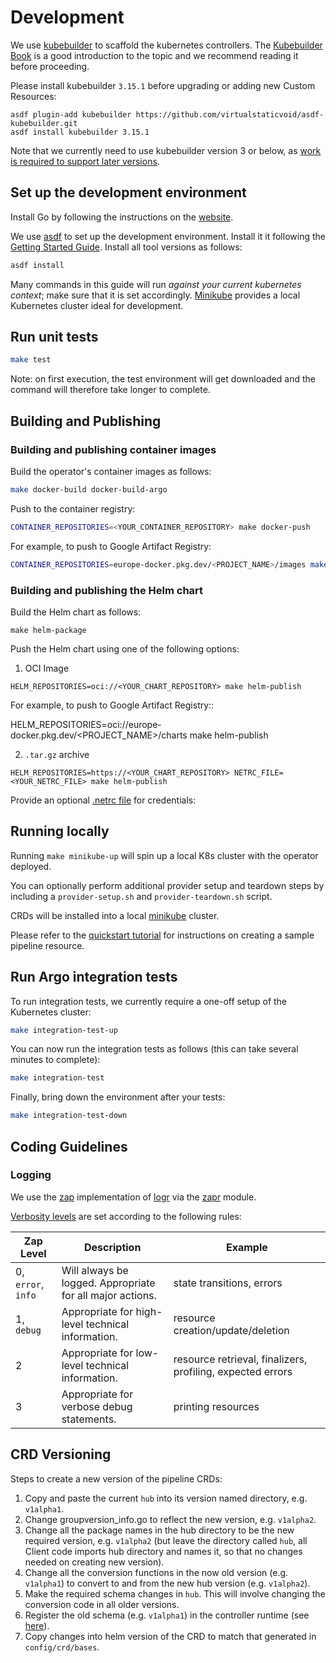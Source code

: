 # Development

We use [kubebuilder](https://github.com/kubernetes-sigs/kubebuilder) to scaffold the kubernetes controllers.
The [Kubebuilder Book](https://book.kubebuilder.io/) is a good introduction to the topic and we recommend reading it before proceeding.

Please install kubebuilder `3.15.1` before upgrading or adding new Custom Resources:
```
asdf plugin-add kubebuilder https://github.com/virtualstaticvoid/asdf-kubebuilder.git
asdf install kubebuilder 3.15.1
```
Note that we currently need to use kubebuilder version 3 or below, as [work is required to support later versions](https://github.com/sky-uk/kfp-operator/issues/381).

## Set up the development environment

Install Go by following the instructions on the [website](https://golang.org/doc/install).

We use [asdf](http://asdf-vm.com) to set up the development environment. Install it it following the [Getting Started Guide](http://asdf-vm.com/guide/getting-started.html).
Install all tool versions as follows:

```bash
asdf install
```

Many commands in this guide will run *against your current kubernetes context*; make sure that it is set accordingly. [Minikube](https://minikube.sigs.k8s.io/docs/start/) provides a local Kubernetes cluster ideal for development.

## Run unit tests

```sh
make test
```

Note: on first execution, the test environment will get downloaded and the command will therefore take longer to complete.

## Building and Publishing

### Building and publishing container images

Build the operator's container images as follows:

```sh
make docker-build docker-build-argo
```

Push to the container registry:

```sh
CONTAINER_REPOSITORIES=<YOUR_CONTAINER_REPOSITORY> make docker-push
```

For example, to push to Google Artifact Registry:

```sh
CONTAINER_REPOSITORIES=europe-docker.pkg.dev/<PROJECT_NAME>/images make docker-push
```

### Building and publishing the Helm chart

Build the Helm chart as follows:

```shell
make helm-package
```

Push the Helm chart using one of the following options:

1. OCI Image
```shell
HELM_REPOSITORIES=oci://<YOUR_CHART_REPOSITORY> make helm-publish
```

For example, to push to Google Artifact Registry::

HELM_REPOSITORIES=oci://europe-docker.pkg.dev/<PROJECT_NAME>/charts make helm-publish

2. `.tar.gz` archive

```shell
HELM_REPOSITORIES=https://<YOUR_CHART_REPOSITORY> NETRC_FILE=<YOUR_NETRC_FILE> make helm-publish
```

Provide an optional [.netrc file](https://www.gnu.org/software/inetutils/manual/html_node/The-_002enetrc-file.html) for credentials:

## Running locally

Running `make minikube-up` will spin up a local K8s cluster with the operator deployed.

You can optionally perform additional provider setup and teardown steps by including a `provider-setup.sh` and `provider-teardown.sh` script.

CRDs will be installed into a local [minikube](https://github.com/kubernetes/minikube) cluster.

Please refer to the [quickstart tutorial](../quickstart) for instructions on creating a sample pipeline resource.

## Run Argo integration tests

To run integration tests, we currently require a one-off setup of the Kubernetes cluster:

```sh
make integration-test-up
```

You can now run the integration tests as follows (this can take several minutes to complete):

```sh
make integration-test
```

Finally, bring down the environment after your tests:

```sh
make integration-test-down
```

## Coding Guidelines

### Logging

We use the [zap](https://github.com/uber-go/zap) implementation of [logr](https://github.com/go-logr/logr) via the [zapr](https://github.com/go-logr/zapr) module.

[Verbosity levels](https://github.com/go-logr/logr#why-v-levels) are set according to the following rules:

| Zap Level          | Description                                               | Example                                                    |
| ------------------ | --------------------------------------------------------- | ---------------------------------------------------------- |
| 0, `error`, `info` | Will always be logged. Appropriate for all major actions. | state transitions, errors                                  |
| 1, `debug`         | Appropriate for high-level technical information.         | resource creation/update/deletion                          |
| 2                  | Appropriate for low-level technical information.          | resource retrieval, finalizers, profiling, expected errors |
| 3                  | Appropriate for verbose debug statements.                 | printing resources                                         |

## CRD Versioning

Steps to create a new version of the pipeline CRDs:

1) Copy and paste the current `hub` into its version named directory, e.g. `v1alpha1`.
1) Change groupversion_info.go to reflect the new version, e.g. `v1alpha2`.
1) Change all the package names in the hub directory to be the new required version, e.g. `v1alpha2` (but leave the directory called `hub`, all Client code imports hub directory and names it, so that no changes needed on creating new version).
1) Change all the conversion functions in the now old version (e.g. `v1alpha1`) to convert to and from the new hub version (e.g. `v1alpha2`).
1) Make the required schema changes in `hub`. This will involve changing the conversion code in all older versions.
1) Register the old schema (e.g. `v1alpha1`) in the controller runtime (see [here](main.go#L56)).
1) Copy changes into helm version of the CRD to match that generated in `config/crd/bases`.
